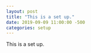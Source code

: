 ```yaml
---
layout: post
title: "This is a set up."
date: 2019-09-09 11:00:00 -500
categories: setup
---
```


This is a set up.
